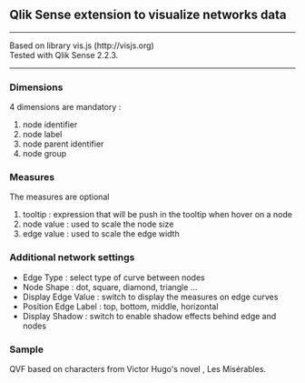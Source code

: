 <h2>Qlik Sense extension to visualize networks data</h2>
<hr>
Based on library vis.js (http://visjs.org)
<br>Tested with Qlik Sense 2.2.3.
<hr>
<h3>Dimensions</h3>
4 dimensions are mandatory :
<ol>
  <li>node identifier</li>
  <li>node label</li>
  <li>node parent identifier</li>
  <li>node group</li> 
</ol>

<h3>Measures</h3>
The measures are optional 
<ol>
  <li>tooltip : expression that will be push in the tooltip when hover on a node</li>
  <li>node value : used to scale the node size</li>
  <li>edge value : used to scale the edge width</li>
</ol>

<h3>Additional network settings</h3>
<ul>
<li>Edge Type : select type of curve between nodes</li>
<li>Node Shape : dot, square, diamond, triangle ...</li>
<li>Display Edge Value : switch to display the measures on edge curves</li>
<li>Position Edge Label : top, bottom, middle, horizontal</li>
<li>Display Shadow : switch to enable shadow effects behind edge and nodes</li>
</ul>

<h3>Sample</h3> 
QVF based on characters from Victor Hugo's novel , Les Misérables.

